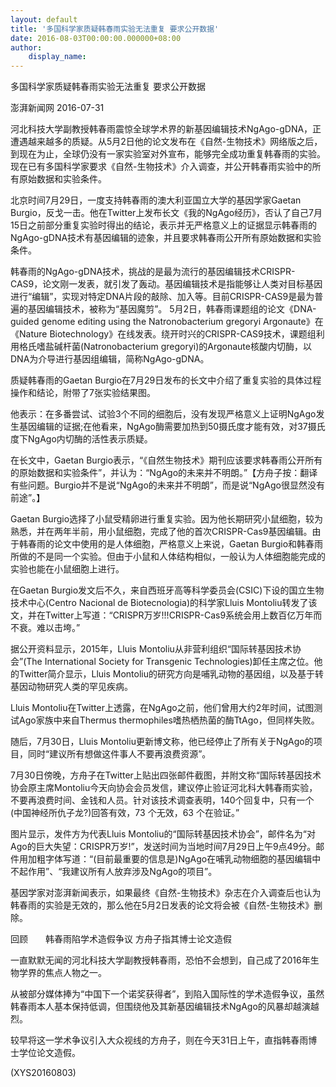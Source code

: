 ```yaml
---
layout: default
title: '多国科学家质疑韩春雨实验无法重复 要求公开数据'
date: 2016-08-03T00:00:00.000000+08:00
author:
    display_name: 
---
```


多国科学家质疑韩春雨实验无法重复 要求公开数据

澎湃新闻网 2016-07-31

河北科技大学副教授韩春雨震惊全球学术界的新基因编辑技术NgAgo-gDNA，正遭遇越来越多的质疑。从5月2日他的论文发布在《自然-生物技术》网络版之后，到现在为止，全球仍没有一家实验室对外宣布，能够完全成功重复韩春雨的实验。现在已有多国科学家要求《自然-生物技术》介入调查，并公开韩春雨实验中的所有原始数据和实验条件。

北京时间7月29日，一度支持韩春雨的澳大利亚国立大学的基因学家Gaetan Burgio，反戈一击。他在Twitter上发布长文《我的NgAgo经历》，否认了自己7月15日之前部分重复实验时得出的结论，表示并无严格意义上的证据显示韩春雨的NgAgo-gDNA技术有基因编辑的迹象，并且要求韩春雨公开所有原始数据和实验条件。

韩春雨的NgAgo-gDNA技术，挑战的是最为流行的基因编辑技术CRISPR-CAS9，论文刚一发表，就引发了轰动。基因编辑技术是指能够让人类对目标基因进行“编辑”，实现对特定DNA片段的敲除、加入等。目前CRISPR-CAS9是最为普遍的基因编辑技术，被称为“基因魔剪”。 5月2日，韩春雨课题组的论文《DNA-guided genome editing using the Natronobacterium gregoryi Argonaute》在《Nature Biotechnology》在线发表。绕开时兴的CRISPR-CAS9技术，课题组利用格氏嗜盐碱杆菌(Natronobacterium gregoryi)的Argonaute核酸内切酶，以DNA为介导进行基因组编辑，简称NgAgo-gDNA。

质疑韩春雨的Gaetan Burgio在7月29日发布的长文中介绍了重复实验的具体过程操作和结论，附带了7张实验结果图。

他表示：在多番尝试、试验3个不同的细胞后，没有发现严格意义上证明NgAgo发生基因编辑的证据;在他看来，NgAgo酶需要加热到50摄氏度才能有效，对37摄氏度下NgAgo内切酶的活性表示质疑。

在长文中，Gaetan Burgio表示，“《自然生物技术》期刊应该要求韩春雨公开所有的原始数据和实验条件”，并认为：“NgAgo的未来并不明朗。”【方舟子按：翻译有些问题。Burgio并不是说“NgAgo的未来并不明朗”，而是说“NgAgo很显然没有前途”。】

Gaetan Burgio选择了小鼠受精卵进行重复实验。因为他长期研究小鼠细胞，较为熟悉，并在两年半前，用小鼠细胞，完成了他的首次CRISPR-Cas9基因编辑。由于韩春雨的论文中使用的是人体细胞，严格意义上来说，Gaetan Burgio和韩春雨所做的不是同一个实验。但由于小鼠和人体结构相似，一般认为人体细胞能完成的实验也能在小鼠细胞上进行。

在Gaetan Burgio发文后不久，来自西班牙高等科学委员会(CSIC)下设的国立生物技术中心(Centro Nacional de Biotecnologia)的科学家Lluis Montoliu转发了该文，并在Twitter上写道：“CRISPR万岁!!!CRISPR-Cas9系统会用上数百亿万年而不衰。难以击垮。”

据公开资料显示，2015年，Lluis Montoliu从非营利组织“国际转基因技术协会”(The International Society for Transgenic Technologies)卸任主席之位。他的Twitter简介显示，Lluis Montoliu的研究方向是哺乳动物的基因组，以及基于转基因动物研究人类的罕见疾病。

Lluis Montoliu在Twitter上透露，在NgAgo之前，他们曾用大约2年时间，试图测试Ago家族中来自Thermus thermophiles嗜热栖热菌的酶TtAgo，但同样失败。

随后，7月30日，Lluis Montoliu更新博文称，他已经停止了所有关于NgAgo的项目，同时“建议所有想做这件事人不要再浪费资源”。

7月30日傍晚，方舟子在Twitter上贴出四张邮件截图，并附文称“国际转基因技术协会原主席Montoliu今天向协会会员发信，建议停止验证河北科大韩春雨实验，不要再浪费时间、金钱和人员。针对该技术调查表明，140个回复中，只有一个(中国神经所仇子龙?)回答有效，73 个无效，63 个在验证。”

图片显示，发件方为代表Lluis Montoliu的“国际转基因技术协会”，邮件名为“对Ago的巨大失望：CRISPR万岁!”，发送时间为当地时间7月29日上午9点49分。邮件用加粗字体写道：“(目前最重要的信息是)NgAgo在哺乳动物细胞的基因编辑中不起作用”、“我建议所有人放弃涉及NgAgo的项目”。

基因学家对澎湃新闻表示，如果最终《自然-生物技术》杂志在介入调查后也认为韩春雨的实验是无效的，那么他在5月2日发表的论文将会被《自然-生物技术》删除。

回顾　　韩春雨陷学术造假争议 方舟子指其博士论文造假

一直默默无闻的河北科技大学副教授韩春雨，恐怕不会想到，自己成了2016年生物学界的焦点人物之一。

从被部分媒体捧为“中国下一个诺奖获得者”，到陷入国际性的学术造假争议，虽然韩春雨本人基本保持低调，但围绕他及其新基因编辑技术NgAgo的风暴却越演越烈。

较早将这一学术争议引入大众视线的方舟子，则在今天31日上午，直指韩春雨博士学位论文造假。

(XYS20160803)

